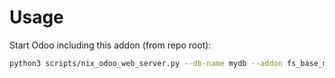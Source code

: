 # Usage

Start Odoo including this addon (from repo root):

```bash
python3 scripts/nix_odoo_web_server.py --db-name mydb --addon fs_base_multi_media
```
